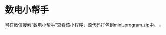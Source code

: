 # 数电小帮手
可在微信搜索“数电小帮手”查看该小程序，源代码打包到mini_program.zip中。
<img src="https://s1.ax1x.com/2022/04/14/LlO1ET.png" style="zoom:33%;" />
<img src="https://s1.ax1x.com/2022/04/14/LlOnvn.png" style="zoom:33%;" />

